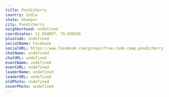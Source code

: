 ```yaml
---
title: Pondicherry
country: India
state: Khanpur
city: Pondicherry
neighborhood: undefined
coordinates: 11.934057, 79.830645
plusCode: undefined
socialName: Facebook
socialURL: https://www.facebook.com/groups/free.code.camp.pondicherry
chatName: undefined
chatURL: undefined
eventName: undefined
eventURL: undefined
leaderName: undefined
leaderURL: undefined
oldPhoto: undefined
coverPhoto: undefined
---
```

